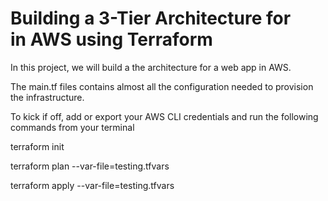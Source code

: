 # Building a 3-Tier Architecture for in AWS using Terraform

In this project, we will build a the architecture for a web app in AWS. 

The main.tf files contains almost all the configuration needed to provision the infrastructure.

To kick if off, add or export your AWS CLI credentials and run the following commands from your terminal

terraform init

terraform plan --var-file=testing.tfvars

terraform apply --var-file=testing.tfvars